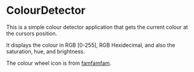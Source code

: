 ColourDetector
==============

This is a simple colour detector application that gets the current colour at the cursors position.

It displays the colour in RGB [0-255], RGB Hexidecimal, and also the saturation, hue, and brightness.

The colour wheel icon is from [famfamfam](http://www.famfamfam.com/lab/icons/silk/ "Silk Icons").
